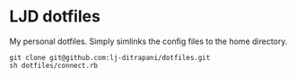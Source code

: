 LJD dotfiles
===============================================================================

My personal dotfiles.  Simply simlinks the config files to the home directory.

    git clone git@github.com:lj-ditrapani/dotfiles.git
    sh dotfiles/connect.rb
